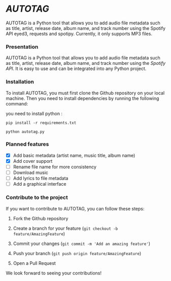 #  ***AUTOTAG***

AUTOTAG is a Python tool that allows you to add audio file metadata such as title, artist, release date, album name, and track number using the Spotify API eyed3, requests and spotipy. Currently, it only supports MP3 files.

###  Presentation
AUTOTAG is a Python tool that allows you to add audio file metadata such as title, artist, release date, album name, and track number using the *Spotify API*. It is easy to use and can be integrated into any Python project.

###  Installation
To install AUTOTAG, you must first clone the Github repository on your local machine. Then you need to install dependencies by running the following command:

you need to install python :

    pip install -r requirements.txt
    
    python autotag.py


### Planned features

 - [x] Add basic metadata (artist name, music title, album name)
 - [x] Add cover support
 - [ ] Rename file name for more consistency
 - [ ] Download music
 - [ ] Add lyrics to file metadata
 - [ ] Add a graphical interface

###  Contribute to the project
If you want to contribute to AUTOTAG, you can follow these steps:

1. Fork the Github repository

2. Create a branch for your feature (`git checkout -b feature/AmazingFeature`)

3. Commit your changes (`git commit -m 'Add an amazing feature'`)

4. Push your branch (`git push origin feature/AmazingFeature`)

5. Open a Pull Request

We look forward to seeing your contributions!
